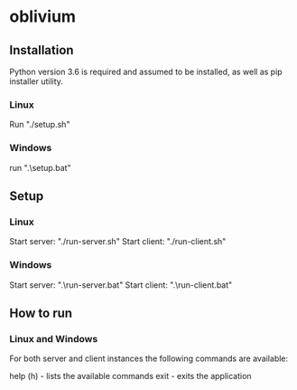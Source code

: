 # oblivium

## Installation
Python version 3.6 is required and assumed to be installed, as well as pip installer utility.

### Linux
Run "./setup.sh"

### Windows
run ".\setup.bat"

## Setup

### Linux
Start server: "./run-server.sh"
Start client: "./run-client.sh"

### Windows
Start server: ".\run-server.bat"
Start client: ".\run-client.bat"

## How to run

### Linux and Windows

For both server and client instances the following commands are available:

help (h) - lists the available commands
exit - exits the application